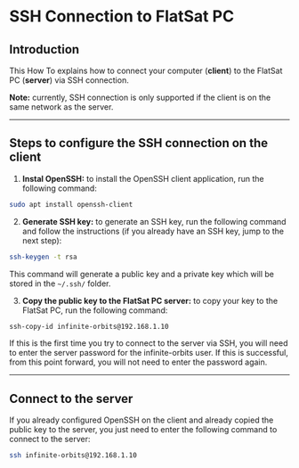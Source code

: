 # SSH Connection to FlatSat PC
## Introduction

This How To explains how to connect your computer (**client**) to the FlatSat PC (**server**) via SSH connection.

**Note:** currently, SSH connection is only supported if the client is on the same network as the server.

---

## Steps to configure the SSH connection on the client

1. **Instal OpenSSH:** to install the OpenSSH client application, run the following command:
```bash
sudo apt install openssh-client
```

2. **Generate SSH key:** to generate an SSH key, run the following command and follow the instructions (if you already have an SSH key, jump to the next step):
```bash
ssh-keygen -t rsa
```
This command  will generate a public key and a private key which will be stored in the ```~/.ssh/``` folder.

3. **Copy the public key to the FlatSat PC server:** to copy your key to the FlatSat PC, run the following command:
```bash
ssh-copy-id infinite-orbits@192.168.1.10
```
If this is the first time you try to connect to the server via SSH, you will need to enter the server password for the infinite-orbits user. If this is successful, from this point forward, you will not need to enter the password again.

---

## Connect to the server
If you already configured OpenSSH on the client and already copied the public key to the server, you just need to enter the following command to connect to the server:
```bash
ssh infinite-orbits@192.168.1.10
```
